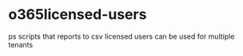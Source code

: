 # o365licensed-users
ps scripts that reports to csv licensed users can be used for multiple tenants
